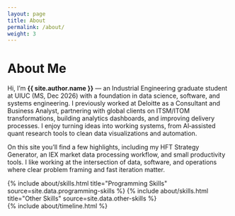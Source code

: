 ```yaml
---
layout: page
title: About
permalink: /about/
weight: 3
---
```


# **About Me**

Hi, I’m **{{ site.author.name }}** — an Industrial Engineering graduate student at UIUC (MS, Dec 2026) with a foundation in data science, software, and systems engineering. I previously worked at Deloitte as a Consultant and Business Analyst, partnering with global clients on ITSM/ITOM transformations, building analytics dashboards, and improving delivery processes. I enjoy turning ideas into working systems, from AI‑assisted quant research tools to clean data visualizations and automation.

On this site you’ll find a few highlights, including my HFT Strategy Generator, an IEX market data processing workflow, and small productivity tools. I like working at the intersection of data, software, and operations where clear problem framing and fast iteration matter.

<div class="row">
{% include about/skills.html title="Programming Skills" source=site.data.programming-skills %}
{% include about/skills.html title="Other Skills" source=site.data.other-skills %}
</div>

<div class="row">
{% include about/timeline.html %}
</div>
